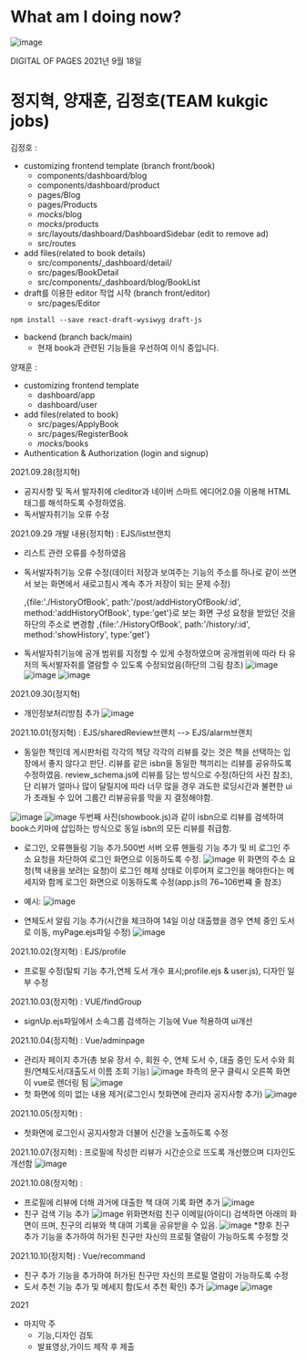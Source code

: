 # What am I doing now?  
  ![image](https://user-images.githubusercontent.com/63538097/133967319-ec898419-a423-440e-86cd-51ba1965b924.png)

DIGITAL OF PAGES
2021년 9월 18일 


# 정지혁, 양재훈, 김정호(**TEAM kukgic jobs**)

김정호 :  
- customizing frontend template (branch front/book)  
  - components/dashboard/blog
  - components/dashboard/product
  - pages/Blog
  - pages/Products
  - _mocks_/blog
  - _mocks_/products
  - src/layouts/dashboard/DashboardSidebar (edit to remove ad)
  - src/routes
- add files(related to book details)
  - src/components/_dashboard/detail/
  - src/pages/BookDetail
  - src/components/_dashboard/blog/BookList  
- draft를 이용한 editor 작업 시작 (branch front/editor)
  - src/pages/Editor  
```
npm install --save react-draft-wysiwyg draft-js
```
- backend (branch back/main)
  - 현재 book과 관련된 기능들을 우선하여 이식 중입니다.  
    
양재훈 :  
- customizing frontend template  
  - dashboard/app
  - dashboard/user  
- add files(related to book)
  - src/pages/ApplyBook
  - src/pages/RegisterBook
  - _mocks_/books
- Authentication & Authorization (login and signup)    

 2021.09.28(정지혁)
 * 공지사항 및 독서 발자취에 cleditor과 네이버 스마트 에디어2.0을 이용해 HTML태그를 해석하도록 수정하였음.
 * 독서발자취기능 오류 수정
 
 2021.09.29 개발 내용(정지혁) : EJS/list브랜치
 * 리스트 관련 오류를 수정하였음
 * 독서발자취기능 오류 수정(데이터 저장과 보여주는 기능의 주소를 하나로 같이 쓰면서 보는 화면에서 새로고침시 계속 추가 저장이 되는 문제 수정)
 
 	,{file:'./HistoryOfBook', path:'/post/addHistoryOfBook/:id', method:'addHistoryOfBook', type:'get'}로 보는 화면 구성 요청을 받았던 것을 하단의 주소로 변경함
	,{file:'./HistoryOfBook', path:'/history/:id', method:'showHistory', type:'get'}
  
 * 독서발자취기능에 공개 범위를 지정할 수 있게 수정하였으며 공개범위에 따라 타 유저의 독서발자취를 열람할 수 있도록 수정되었음(하단의 그림 참조)
 ![image](https://user-images.githubusercontent.com/63538097/135265173-65020f9e-7f1b-48c0-b5d3-210bea21f13a.png)
 ![image](https://user-images.githubusercontent.com/63538097/135265562-d0cb2af4-dbb5-4570-8821-8bcdfed21167.png)
 ![image](https://user-images.githubusercontent.com/63538097/135265625-33d79357-a750-4c1c-82ab-51b670466663.png)
 
 2021.09.30(정지혁)

 * 개인정보처리방침 추가
 ![image](https://user-images.githubusercontent.com/63538097/135434798-47a2ff98-7748-41ad-8046-cf0d0c59eb13.png)

2021.10.01(정지혁) : EJS/sharedReview브랜치 --> EJS/alarm브랜치
* 동일한 책인데 게시판처럼 각각의 책당 각각의 리뷰를 갖는 것은 책을 선택하는 입장에서 좋지 않다고 판단. 리뷰를 같은 isbn을 동일한 책끼리는 리뷰를 공유하도록 수정하였음. review_schema.js에 리뷰를 담는 방식으로 수정(하단의 사진 참조), 단 리뷰가 얼마나 많이 달릴지에 따라 너무 많을 경우 과도한 로딩시간과 불편한 ui가 초래될 수 있어 그룹간 리뷰공유를 막을 지 결정해야함. 

![image](https://user-images.githubusercontent.com/63538097/135550562-2307bde6-326d-458b-9e8a-6824b2071585.png)
![image](https://user-images.githubusercontent.com/63538097/135550643-3d960900-f86e-4e88-a9fd-da79958500a7.png)
두번째 사진(showbook.js)과 같이 isbn으로 리뷰를 검색하여 book스키마에 삽입하는 방식으로 동일 isbn의 모든 리뷰를 취급함.

* 로그인, 오류핸들링 기능 추가.500번 서버 오류 핸들링 기능 추가 및 비 로그인 주소 요청을 차단하여 로그인 화면으로 이동하도록 수정.
![image](https://user-images.githubusercontent.com/63538097/135572333-0a43a005-4249-41e4-bfd5-f0d2457aa1f6.png)
위 화면의 주소 요청(책 내용을 보려는 요청)이 로그인 해제 상태로 이루어져 로그인을 해야한다는 메세지와 함께 로그인 화면으로 이동하도록 수정(app.js의 76~106번쨰 줄 참조)
- 예시:
![image](https://user-images.githubusercontent.com/63538097/135572518-346b878e-8e1f-4ecc-a4c9-683b9c72ec7c.png)

* 연체도서 알림 기능 추가(시간을 체크하여 14일 이상 대출했을 경우 연체 중인 도서로 이동, myPage.ejs파일 수정)
![image](https://user-images.githubusercontent.com/63538097/135585920-7cfaafb8-6867-4b73-b64d-3f8563e74967.png)

2021.10.02(정지혁) : EJS/profile
* 프로필 수정(탈퇴 기능 추가,연체 도서 개수 표시;profile.ejs & user.js), 디자인 일부 수정

2021.10.03(정지혁) : VUE/findGroup
* signUp.ejs파일에서 소속그룹 검색하는 기능에 Vue 적용하여 ui개선

2021.10.04(정지혁) : Vue/adminpage
* 관리자 페이지 추가(총 보유 장서 수, 회원 수, 연체 도서 수, 대출 중인 도서 수와 회원/연체도서/대출도서 이름 조회 기능)
![image](https://user-images.githubusercontent.com/63538097/135795588-e2a74180-798d-4f05-8f15-fac4e635cdc0.png)
좌측의 문구 클릭시 오른쪽 화면이 vue로 렌더링 됨
![image](https://user-images.githubusercontent.com/63538097/135797030-98a6ef53-8bc7-4b8a-ae6c-33531686724b.png)
* 첫 화면에 의미 없는 내용 제거(로그인시 첫화면에 관리자 공지사항 추가)
![image](https://user-images.githubusercontent.com/63538097/135979633-27655c78-8463-4c5e-9fc6-5e74111d7cd6.png)

2021.10.05(정지혁) : 
* 첫화면에 로그인시 공지사항과 더불어 신간을 노출하도록 수정

2021.10.07(정지혁) : 
프로필에 작성한 리뷰가 시간순으로 뜨도록 개선했으며 디자인도 개선함
![image](https://user-images.githubusercontent.com/63538097/136374223-4ca9544a-913c-4a58-b88c-1b4da405bbda.png)

2021.10.08(정지혁) : 
* 프로필에 리뷰에 더해 과거에 대출한 책 대여 기록 화면 추가
![image](https://user-images.githubusercontent.com/63538097/136552580-df48f24d-22e3-47fa-969c-494826928355.png)
* 친구 검색 기능 추가
![image](https://user-images.githubusercontent.com/63538097/136552664-c2856dee-e39b-4c64-9532-708635fae0e9.png)
위화면처럼 친구 이메일(아이디) 검색하면 아래의 화면이 뜨며, 친구의 리뷰와 책 대여 기록을 공유받을 수 있음.
![image](https://user-images.githubusercontent.com/63538097/136552759-4271da4e-91d5-42ad-b588-e9d4ea84f155.png)
*향후 친구 추가 기능을 추가하여 허가된 친구만 자신의 프로필 열람이 가능하도록 수정할 것

2021.10.10(정지혁) : Vue/recommand
* 친구 추가 기능을 추가하여 허가된 친구만 자신의 프로필 열람이 가능하도록 수정
* 도서 추천 기능 추가 및 메세지 함(도서 추천 확인) 추가
![image](https://user-images.githubusercontent.com/63538097/136679963-68e2ad8a-1d33-4f96-b091-c2f9250cb69b.png)
![image](https://user-images.githubusercontent.com/63538097/136679988-7843f230-0642-4851-ae01-ceee1cc7e9eb.png)


2021

* 마지막 주
  - 기능,디자인 검토
  - 발표영상,가이드 제작 후 제출



